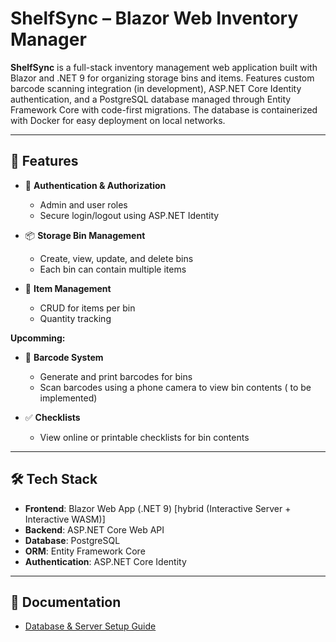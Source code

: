# ShelfSync – Blazor Web Inventory Manager

**ShelfSync** is a full-stack inventory management web application built with Blazor and .NET 9 for organizing storage bins and items. Features custom barcode scanning integration (in development), ASP.NET Core Identity authentication, and a PostgreSQL database managed through Entity Framework Core with code-first migrations. The database is containerized with Docker for easy deployment on local networks.

---

## 🚀 Features

- 🔐 **Authentication & Authorization**
  - Admin and user roles
  - Secure login/logout using ASP.NET Identity

- 📦 **Storage Bin Management**
  - Create, view, update, and delete bins
  - Each bin can contain multiple items 

- 📝 **Item Management**
  - CRUD for items per bin
  - Quantity tracking

**Upcomming:**
- 📇 **Barcode System** 
  - Generate and print barcodes for bins
  - Scan barcodes using a phone camera to view bin contents ( to be implemented)

- ✅ **Checklists** 
  - View online or printable checklists for bin contents



---

## 🛠️ Tech Stack

- **Frontend**: Blazor Web App (.NET 9) [hybrid (Interactive Server + Interactive WASM)]
- **Backend**: ASP.NET Core Web API
- **Database**: PostgreSQL
- **ORM**: Entity Framework Core
- **Authentication**: ASP.NET Core Identity



---

## 📖 Documentation

- [Database & Server Setup Guide](Documentation/ShelfSyncDatabaseServerSetup.md)

